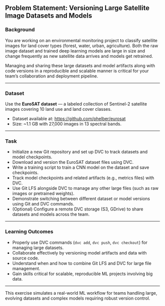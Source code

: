 ## Problem Statement: Versioning Large Satellite Image Datasets and Models

### Background

You are working on an environmental monitoring project to classify satellite images for land cover types (forest, water, urban, agriculture). Both the raw image dataset and trained deep learning models are large in size and change frequently as new satellite data arrives and models get retrained.

Managing and sharing these large datasets and model artifacts along with code versions in a reproducible and scalable manner is critical for your team’s collaboration and deployment pipeline.

***

### Dataset

Use the **EuroSAT dataset** — a labeled collection of Sentinel-2 satellite images covering 10 land use and land cover classes.

- Dataset available at:
https://github.com/phelber/eurosat
- Size: ~1.1 GB with 27,000 images in 13 spectral bands.

***

### Task

- Initialize a new Git repository and set up DVC to track datasets and model checkpoints.
- Download and version the EuroSAT dataset files using DVC.
- Write a training script to train a CNN model on the dataset and save checkpoints.
- Track model checkpoints and related artifacts (e.g., metrics files) with DVC.
- Use Git LFS alongside DVC to manage any other large files (such as raw images or pretrained weights).
- Demonstrate switching between different dataset or model versions using Git and DVC commands.
- (Optional) Configure a remote DVC storage (S3, GDrive) to share datasets and models across the team.

***

### Learning Outcomes

- Properly use DVC commands (`dvc add`, `dvc push`, `dvc checkout`) for managing large datasets.
- Collaborate effectively by versioning model artifacts and data with source code.
- Understand when and how to combine Git LFS and DVC for large file management.
- Gain skills critical for scalable, reproducible ML projects involving big data.

***

This exercise simulates a real-world ML workflow for teams handling large, evolving datasets and complex models requiring robust version control.
